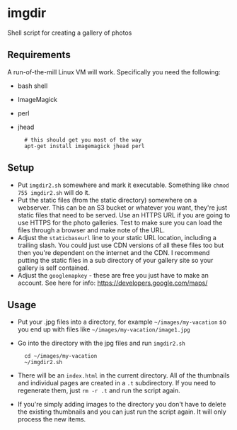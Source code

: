 imgdir
======

Shell script for creating a gallery of photos

Requirements
------------

A run-of-the-mill Linux VM will work.  Specifically you need the following:
- bash shell
- ImageMagick
- perl
- jhead

        # this should get you most of the way
        apt-get install imagemagick jhead perl 

Setup
-----

* Put `imgdir2.sh` somewhere and mark it executable.  Something like `chmod 755 imgdir2.sh` will do it.
* Put the static files (from the static directory) somewhere on a webserver.  This can be an S3 bucket or whatever you want, they're just static files that need to be served.  Use an HTTPS URL if you are going to use HTTPS for the photo galleries.  Test to make sure you can load the files through a browser and make note of the URL.
* Adjust the `staticbaseurl` line to your static URL location, including a trailing slash.  You could just use CDN versions of all these files too but then you're dependent on the internet and the CDN.  I recommend putting the static files in a sub directory of your gallery site so your gallery is self contained.
* Adjust the `googlemapkey` - these are free you just have to make an account.  See here for info: https://developers.google.com/maps/

Usage
-----
* Put your .jpg files into a directory, for example `~/images/my-vacation` so you end up with files like `~/images/my-vacation/image1.jpg`
* Go into the directory with the jpg files and run `imgdir2.sh`

        cd ~/images/my-vacation
        ~/imgdir2.sh
        
* There will be an `index.html` in the current directory.  All of the thumbnails and individual pages are created in a `.t` subdirectory.  If you need to regenerate them, just `rm -r .t` and run the script again.
* If you're simply adding images to the directory you don't have to delete the existing thumbnails and you can just run the script again.  It will only process the new items.
